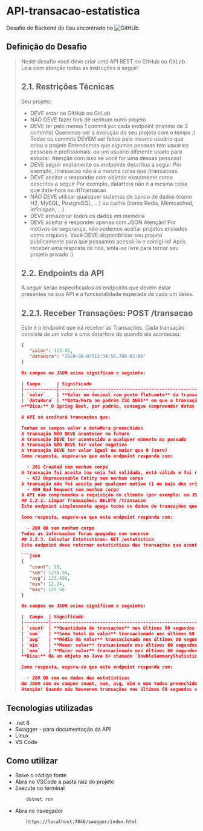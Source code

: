 # API-transacao-estatistica

Desafio de Backend do Itau encontrado no ![GitHUb](https://github.com/feltex/desafio-itau-backend). 

## Definição do Desafio

>Neste desafio você deve criar uma API REST no GitHub ou GitLab. Leia com atenção todas as instruções a seguir!
>
> ## 2.1. Restrições Técnicas
>Seu projeto:
>
>   - DEVE estar no GitHub ou GitLab
>   - NÃO DEVE fazer fork de nenhum outro projeto
>   - DEVE ter pelo menos 1 commit por cada endpoint (mínimo de 3 commits)
>   Queremos ver a evolução do seu projeto com o tempo ;)
>   Todos os commits DEVEM ser feitos pelo mesmo usuário que criou o projeto
>   Entendemos que algumas pessoas tem usuários pessoais e profissionais, ou um usuário diferente usado para   estudar. Atenção com isso se você for uma dessas pessoas!
>   - DEVE seguir exatamente os endpoints descritos a seguir
>   Por exemplo, /transacao não é a mesma coisa que /transacoes
>   - DEVE aceitar e responder com objetos exatamente como descritos a seguir
>   Por exemplo, dataHora não é a mesma coisa que data-hora ou dtTransacao
>   - NÃO DEVE utilizar quaisquer sistemas de banco de dados (como H2, MySQL, PostgreSQL, ...) ou cache (como Redis, Memcached, Infinispan, ...)
>   - DEVE armazenar todos os dados em memória
>   - DEVE aceitar e responder apenas com JSON
>   Atenção! Por motivos de segurança, não podemos aceitar projetos enviados como arquivos. Você DEVE disponibilizar seu projeto publicamente para que possamos acessá-lo e corrigi-lo! Após receber uma resposta de nós, sinta-se livre para tornar seu projeto privado :)
>
>## 2.2. Endpoints da API
>A seguir serão especificados os endpoints que devem estar presentes na sua API e a funcionalidade esperada de cada um deles.
>
>## 2.2.1. Receber Transações: POST /transacao
>Este é o endpoint que irá receber as Transações. Cada transação consiste de um valor e uma dataHora de quando ela aconteceu:
>```json
>{
>    "valor": 123.45,
>    "dataHora": "2020-08-07T12:34:56.789-03:00"
>}
>
>Os campos no JSON acima significam o seguinte:
>
>| Campo      | Significado                                                   | Obrigatório? |
>|------------|---------------------------------------------------------------|--------------|
>| `valor`    | **Valor em decimal com ponto flutuante** da transação         | Sim          |
>| `dataHora` | **Data/Hora no padrão ISO 8601** em que a transação aconteceu | Sim          |
>>**Dica:** O Spring Boot, por padrão, consegue compreender datas no padrão ISO 8601 sem problemas. Experimente utilizar um atributo do tipo `OffsetDateTime`!
>
>A API só aceitará transações que:
>
>Tenham os campos valor e dataHora preenchidos
>A transação NÃO DEVE acontecer no futuro
>A transação DEVE ter acontecido a qualquer momento no passado
>A transação NÃO DEVE ter valor negativo
>A transação DEVE ter valor igual ou maior que 0 (zero)
>Como resposta, espera-se que este endpoint responda com:
>
>   - 201 Created sem nenhum corpo
>A transação foi aceita (ou seja foi validada, está válida e foi registrada)
>   - 422 Unprocessable Entity sem nenhum corpo
>A transação não foi aceita por qualquer motivo (1 ou mais dos critérios de aceite não foram atendidos - por exemplo: uma transação com valor menor que 0)
>   - 400 Bad Request sem nenhum corpo
>A API não compreendeu a requisição do cliente (por exemplo: um JSON inválido)
>## 2.2.2. Limpar Transações: DELETE /transacao
>Este endpoint simplesmente apaga todos os dados de transações que estejam armazenados.
>
>Como resposta, espera-se que este endpoint responda com:
>
>   - 200 OK sem nenhum corpo
>Todas as informações foram apagadas com sucesso
>## 2.2.3. Calcular Estatísticas: GET /estatistica
>Este endpoint deve retornar estatísticas das transações que aconteceram nos últimos 60 segundos (1 minuto). >As estatísticas que devem ser calculadas são:
>
>```json
>{
>    "count": 10,
>    "sum": 1234.56,
>    "avg": 123.456,
>    "min": 12.34,
>    "max": 123.56
>}
>
>Os campos no JSON acima significam o seguinte:
>
>|  Campo  | Significado                                                   | Obrigatório? |
>|---------|---------------------------------------------------------------|--------------|
>| `count` | **Quantidade de transações** nos últimos 60 segundos          | Sim          |
>| `sum`   | **Soma total do valor** transacionado nos últimos 60 segundos | Sim          |
>| `avg`   | **Média do valor** transacionado nos últimos 60 segundos      | Sim          |
>| `min`   | **Menor valor** transacionado nos últimos 60 segundos         | Sim          |
>| `max`   | **Maior valor** transacionado nos últimos 60 segundos         | Sim          |
>**Dica:** Há um objeto no Java 8+ chamado `DoubleSummaryStatistics` que pode lhe ajudar ou servir de inspiração.
>
>Como resposta, espera-se que este endpoint responda com:
>
>   - 200 OK com os dados das estatísticas
>Um JSON com os campos count, sum, avg, min e max todos preenchidos com seus respectivos valores
>Atenção! Quando não houverem transações nos últimos 60 segundos considere todos os valores como 0 (zero)

## Tecnologias utilizadas

- .net 6
- Swagger - para documentação da API
- Linux
- VS Code

## Como utilizar

- Baixe o código fonte
- Abra no VSCode a pasta raiz do projeto
- Execute no terminal
    ```bash
        dotnet run
    ```
- Abra no navegador
    ```bash
        https://localhost:7046/swagger/index.html
    ```